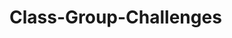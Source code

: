 # Class-Group-Challenges

<!-- This folder contains class challanges from the Boca Code Bootcamp.  Most problems were solved with a partner.  Code has been refined to show various ways of
making simple loops, efficiently. -->
